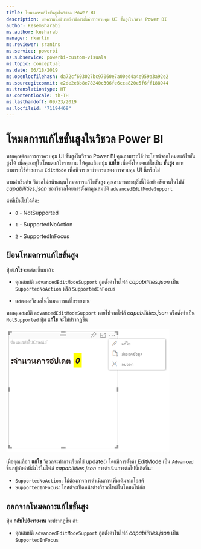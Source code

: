 ```yaml
---
title: โหมดการแก้ไขขั้นสูงในวิชวล Power BI
description: บทความนี้อธิบายถึงวิธีการตั้งค่าการควบคุม UI ขั้นสูงในวิชวล Power BI
author: KesemSharabi
ms.author: kesharab
manager: rkarlin
ms.reviewer: sranins
ms.service: powerbi
ms.subservice: powerbi-custom-visuals
ms.topic: conceptual
ms.date: 06/18/2019
ms.openlocfilehash: da72cf603027bc97060e7a00ed4a4e959a3a92e2
ms.sourcegitcommit: e2de2e8b8e78240c306fe6cca820e5f6ff188944
ms.translationtype: HT
ms.contentlocale: th-TH
ms.lasthandoff: 09/23/2019
ms.locfileid: "71194469"
---
```

# <a name="advanced-edit-mode-in-power-bi-visuals"></a>โหมดการแก้ไขขั้นสูงในวิชวล Power BI

หากคุณต้องการการควบคุม UI ขั้นสูงในวิชวล Power BI คุณสามารถใช้ประโยชน์จากโหมดแก้ไขขั้นสูงได้ เมื่อคุณอยู่ในโหมดแก้ไขรายงาน ให้คุณเลือกปุ่ม **แก้ไข** เพื่อตั้งโหมดแก้ไขเป็น **ขั้นสูง** ภาพสามารถใช้ค่าสถานะ `EditMode` เพื่อพิจารณาว่าควรแสดงการควบคุม UI นี้หรือไม่

ตามค่าเริ่มต้น วิชวลไม่สนับสนุนโหมดการแก้ไขขั้นสูง คุณสามารถระบุสิ่งนี้ได้อย่างชัดเจนในไฟล์ *capabilities.json* ของวิชวลโดยการตั้งค่าคุณสมบัติ `advancedEditModeSupport`

ค่าที่เป็นไปได้คือ:

- `0` - NotSupported

- `1` - SupportedNoAction

- `2` - SupportedInFocus

## <a name="enter-advanced-edit-mode"></a>ป้อนโหมดการแก้ไขขั้นสูง

ปุ่ม**แก้ไข**จะแสดงขึ้นมาถ้า:

* คุณสมบัติ `advancedEditModeSupport` ถูกตั้งค่าในไฟล์ *capabilities.json* เป็น `SupportedNoAction` หรือ `SupportedInFocus`

* แสดงผลวิชวลในโหมดการแก้ไขรายงาน

หากคุณสมบัติ `advancedEditModeSupport` หายไปจากไฟล์ *capabilities.json* หรือตั้งค่าเป็น `NotSupported` ปุ่ม **แก้ไข** จะไม่ปรากฏขึ้น

![เข้าสู่โหมดการแก้ไข](./media/edit-mode.png)

เมื่อคุณเลือก **แก้ไข** วิชวลจะทำการเรียกใช้ update() โดยมีการตั้งค่า EditMode เป็น `Advanced` ขึ้นอยู่กับค่าที่ตั้งไว้ในไฟล์ *capabilities.json* การดำเนินการต่อไปนี้เกิดขึ้น:

* `SupportedNoAction`: ไม่ต้องการการดำเนินการเพิ่มเติมจากโฮสต์
* `SupportedInFocus`: โฮสต์จะเปิดหน้าต่างวิชวลใหม่ในโหมดโฟกัส

## <a name="exit-advanced-edit-mode"></a>ออกจากโหมดการแก้ไขขั้นสูง

ปุ่ม **กลับไปยังรายงาน** จะปรากฏขึ้น ถ้า:

* คุณสมบัติ `advancedEditModeSupport` ถูกตั้งค่าในไฟล์ *capabilities.json* เป็น `SupportedInFocus`
